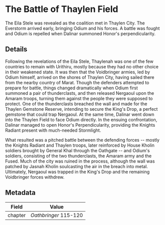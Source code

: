 # The Battle of Thaylen Field
The Eila Stele was revealed as the coalition met in Thaylen City. The Everstorm arrived early, bringing Odium and his forces. A battle was fought and Odium is repelled when Dalinar summoned Honor's perpendicularity.

## Details
Following the revelations of the Eila Stele, Thaylenah was one of the few countries to remain with Urithiru, mostly because they had no other choice in their weakened state. It was then that the Voidbringer armies, led by Odium himself, arrived on the shores of Thaylen City, having sailed there from the nearby country of Marat. Though the defenders attempted to prepare for battle, things changed dramatically when Odium first summoned a pair of thunderclasts, and then released Nergaoul upon the Amaram troops, turning them against the people they were supposed to protect. One of the thunderclasts breached the wall and made for the Thaylen Gemstone Reserve, intending to secure the King's Drop, a perfect gemstone that could trap Nergaoul. At the same time, Dalinar went down into the Thaylen Field to face Odium directly. In the ensuing confrontation, Dalinar managed to open Honor's Perpendicularity, providing the Knights Radiant present with much-needed Stormlight.

What resulted was a pitched battle between the defending forces -- mostly the Knights Radiant and Thaylen troops, later reinforced by House Kholin soldiers brought by General Khal through the Oathgate -- and Odium's soldiers, consisting of the two thunderclasts, the Amaram army and the Fused. Much of the city was ruined in the process, although the wall was patched by Jasnah Kholin soulcasting the air in the breach into metal. Ultimately, Nergaoul was trapped in the King's Drop and the remaining Voidbringer forces withdrew.

## Metadata
| Field | Value |
| ----- | ----- |
| chapter | *Oathbringer* 115-120 |
